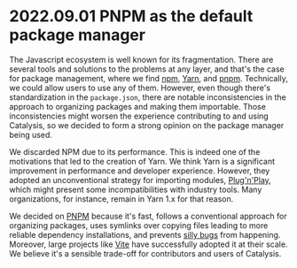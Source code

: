 # 2022.09.01 PNPM as the default package manager

The Javascript ecosystem is well known for its fragmentation. There are several tools and solutions to the problems at any layer, and that's the case for package management, where we find [npm](https://www.npmjs.com/), [Yarn](https://yarnpkg.com/), and [pnpm](https://pnpm.io/). Technically, we could allow users to use any of them. However, even though there's standardization in the `package.json`, there are notable inconsistencies in the approach to organizing packages and making them importable. Those inconsistencies might worsen the experience contributing to and using Catalysis, so we decided to form a strong opinion on the package manager being used.

We discarded NPM due to its performance. This is indeed one of the motivations that led to the creation of Yarn. We think Yarn is a significant improvement in performance and developer experience. However, they adopted an unconventional strategy for importing modules, [Plug'n'Play](https://yarnpkg.com/features/pnp), which might present some incompatibilities with industry tools. Many organizations, for instance, remain in Yarn 1.x for that reason.

We decided on [PNPM](https://pnpm.io/) because it's fast, follows a conventional approach for organizing packages, uses symlinks over copying files leading to more reliable dependency installations, and prevents [silly bugs](https://www.kochan.io/nodejs/pnpms-strictness-helps-to-avoid-silly-bugs.html) from happening. Moreover, large projects like [Vite](https://github.com/vitejs/vite) have successfully adopted it at their scale. We believe it's a sensible trade-off for contributors and users of Catalysis.
